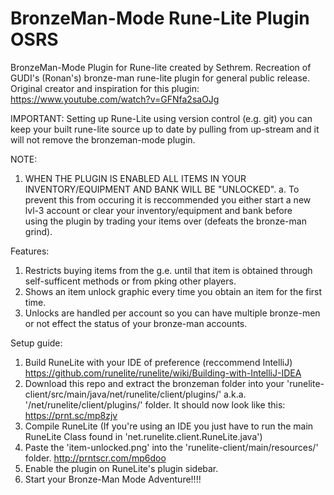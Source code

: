 # BronzeMan-Mode Rune-Lite Plugin OSRS
BronzeMan-Mode Plugin for Rune-lite created by Sethrem. Recreation of GUDI's (Ronan's) bronze-man rune-lite plugin for general public release.
Original creator and inspiration for this plugin: https://www.youtube.com/watch?v=GFNfa2saOJg

IMPORTANT: Setting up Rune-Lite using version control (e.g. git) you can keep your built rune-lite source up to date by pulling from up-stream and it will not remove the bronzeman-mode plugin.

NOTE:
 1. WHEN THE PLUGIN IS ENABLED ALL ITEMS IN YOUR INVENTORY/EQUIPMENT AND BANK WILL BE "UNLOCKED".
    a. To prevent this from occuring it is reccommended you either start a new lvl-3 account or clear your inventory/equipment and bank before  
        using the plugin by trading your items over (defeats the bronze-man grind).
        
Features:
  1. Restricts buying items from the g.e. until that item is obtained through self-sufficent methods or from pking other players.
  2. Shows an item unlock graphic every time you obtain an item for the first time.
  3. Unlocks are handled per account so you can have multiple bronze-men or not effect the status of your bronze-man accounts.
  
Setup guide:
  1. Build RuneLite with your IDE of preference (reccommend IntelliJ) https://github.com/runelite/runelite/wiki/Building-with-IntelliJ-IDEA
  2. Download this repo and extract the bronzeman folder into your 'runelite-client/src/main/java/net/runelite/client/plugins/' a.k.a.
     '/net/runelite/client/plugins/' folder. It should now look like this: https://prnt.sc/mp8zjv
  3. Compile RuneLite (If you're using an IDE you just have to run the main RuneLite Class found in 'net.runelite.client.RuneLite.java')
  4. Paste the 'item-unlocked.png' into the 'runelite-client/main/resources/' folder. http://prntscr.com/mp6doo
  4. Enable the plugin on RuneLite's plugin sidebar.
  5. Start your Bronze-Man Mode Adventure!!!!
